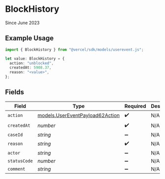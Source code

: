 # BlockHistory

Since June 2023

## Example Usage

```typescript
import { BlockHistory } from "@vercel/sdk/models/userevent.js";

let value: BlockHistory = {
  action: "unblocked",
  createdAt: 5908.37,
  reason: "<value>",
};
```

## Fields

| Field                                                                    | Type                                                                     | Required                                                                 | Description                                                              |
| ------------------------------------------------------------------------ | ------------------------------------------------------------------------ | ------------------------------------------------------------------------ | ------------------------------------------------------------------------ |
| `action`                                                                 | [models.UserEventPayload62Action](../models/usereventpayload62action.md) | :heavy_check_mark:                                                       | N/A                                                                      |
| `createdAt`                                                              | *number*                                                                 | :heavy_check_mark:                                                       | N/A                                                                      |
| `caseId`                                                                 | *string*                                                                 | :heavy_minus_sign:                                                       | N/A                                                                      |
| `reason`                                                                 | *string*                                                                 | :heavy_check_mark:                                                       | N/A                                                                      |
| `actor`                                                                  | *string*                                                                 | :heavy_minus_sign:                                                       | N/A                                                                      |
| `statusCode`                                                             | *number*                                                                 | :heavy_minus_sign:                                                       | N/A                                                                      |
| `comment`                                                                | *string*                                                                 | :heavy_minus_sign:                                                       | N/A                                                                      |